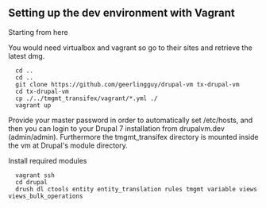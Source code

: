 ## Setting up the dev environment with Vagrant

Starting from here

You would need virtualbox and vagrant so go to their sites and retrieve the latest
dmg.


```
  cd ..
  cd ..
  git clone https://github.com/geerlingguy/drupal-vm tx-drupal-vm
  cd tx-drupal-vm
  cp ./../tmgmt_transifex/vagrant/*.yml ./
  vagrant up
```

Provide your master password in order to automatically set /etc/hosts, and then
you can login to your Drupal 7 installation from drupalvm.dev (admin/admin). Furthermore the tmgmt_transifex directory is mounted inside the vm at Drupal's module directory.

Install required modules

```
  vagrant ssh
  cd drupal
  drush dl ctools entity entity_translation rules tmgmt variable views views_bulk_operations
```
